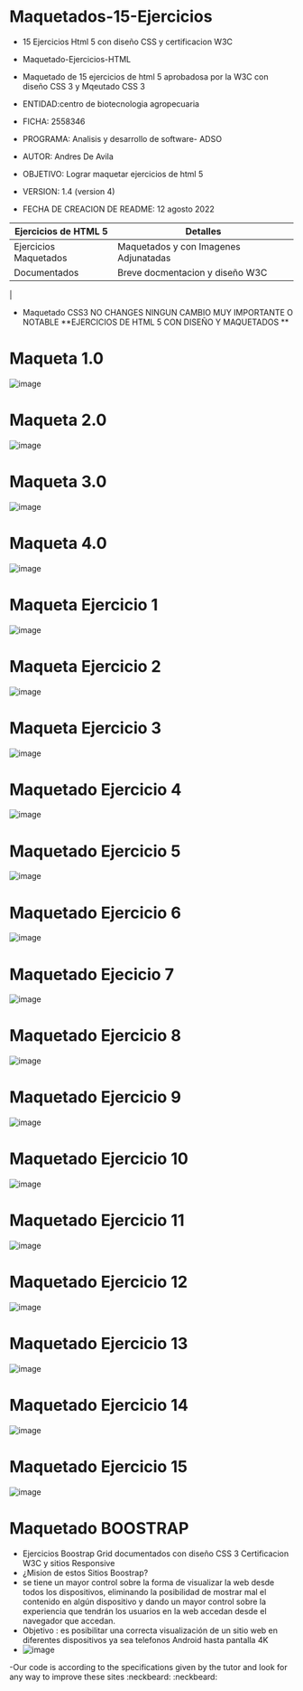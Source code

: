 # Maquetados-15-Ejercicios

- 15 Ejercicios Html 5 con diseño CSS y certificacion W3C
- Maquetado-Ejercicios-HTML

- Maquetado de 15 ejercicios de html 5 aprobadosa por la W3C con diseño CSS 3 y Mqeutado CSS 3

- 	ENTIDAD:centro de biotecnologia agropecuaria
- FICHA: 2558346
-	PROGRAMA: Analisis y desarrollo de software- ADSO
-	AUTOR: Andres De Avila
-	OBJETIVO: Lograr maquetar ejercicios de html 5
-	VERSION: 1.4 (version 4)

-	FECHA DE CREACION DE README: 12 agosto 2022

| Ejercicios de HTML 5| Detalles |
| --- | --- |
| Ejercicios Maquetados  | Maquetados y con Imagenes Adjunatadas  |
| Documentados  | Breve docmentacion y diseño W3C
|

- Maquetado CSS3	NO CHANGES
NINGUN CAMBIO MUY IMPORTANTE O NOTABLE **EJERCICIOS DE HTML 5 CON DISEÑO Y MAQUETADOS **

# Maqueta 1.0

 ![image](https://user-images.githubusercontent.com/110643161/192337569-28c315e9-062c-43b4-a64c-394e37af8233.png)

# Maqueta 2.0

 ![image](https://user-images.githubusercontent.com/110643161/192338459-bfb20f4b-c0ff-406b-9e4b-06a7a32185e6.png)

# Maqueta 3.0  

 ![image](https://user-images.githubusercontent.com/110643161/192338496-f3f51a25-f5f3-47f6-b741-c7ea9991f151.png)

# Maqueta 4.0

 ![image](https://user-images.githubusercontent.com/110643161/192338525-537b50b1-a128-4cc7-afca-8370a29b6347.png)

# Maqueta Ejercicio 1

 ![image](https://user-images.githubusercontent.com/110643161/192338560-e6bd0178-d629-478b-bbff-cd54644e7638.png)

# Maqueta Ejercicio 2

 ![image](https://user-images.githubusercontent.com/110643161/192338582-9bfcb3fa-1344-43bd-8bf4-c00daf5288c9.png)

# Maqueta Ejercicio 3

 ![image](https://user-images.githubusercontent.com/110643161/192338611-5688b214-1ef7-43c5-8d50-3f14c391c0ff.png)

# Maquetado Ejercicio 4

 ![image](https://user-images.githubusercontent.com/110643161/192338629-42f1c12e-16f9-4528-a955-6a55d8a03609.png)

# Maquetado Ejercicio 5

 ![image](https://user-images.githubusercontent.com/110643161/192338655-2215854d-5ef9-4ce3-893f-8b38411e7c1b.png)

# Maquetado Ejercicio 6

 ![image](https://user-images.githubusercontent.com/110643161/192338675-4713b66f-ddf6-43d4-b0bb-9a7d8a4e91f2.png)

# Maquetado Ejecicio 7

 ![image](https://user-images.githubusercontent.com/110643161/192338702-07ac661e-612e-4d49-9ceb-ffd9519315fe.png)

# Maquetado Ejercicio 8

 ![image](https://user-images.githubusercontent.com/110643161/192338722-5107e378-9948-413a-84f6-d2daca78183f.png)

# Maquetado Ejercicio 9

 ![image](https://user-images.githubusercontent.com/110643161/192338748-fd81a7bb-b1c7-45be-8aee-85759295da01.png)

# Maquetado Ejercicio 10

 ![image](https://user-images.githubusercontent.com/110643161/192338782-98fa57e7-61af-4bb4-ba8f-16de56187644.png)

# Maquetado Ejercicio 11

 ![image](https://user-images.githubusercontent.com/110643161/192338812-310a306a-1160-4bb5-8372-814cde3d052b.png)

# Maquetado Ejercicio 12

 ![image](https://user-images.githubusercontent.com/110643161/192338839-78b6412b-f26b-4926-94a1-072f28d4b6b0.png)

# Maquetado Ejercicio 13

 ![image](https://user-images.githubusercontent.com/110643161/192338860-1c7e3eeb-1532-4552-9569-ed24b24128b3.png)

# Maquetado Ejercicio 14

 ![image](https://user-images.githubusercontent.com/110643161/192338888-0bb44669-b601-42da-885d-7721f459b1e7.png)

# Maquetado Ejercicio 15

![image](https://user-images.githubusercontent.com/110643161/192338937-13b1a94b-9c07-479b-a795-016402f0c94e.png)

 # Maquetado BOOSTRAP 
 - Ejercicios Boostrap Grid documentados con diseño CSS 3 Certificacion W3C y sitios Responsive 
 - ¿Mision de estos Sitios Boostrap?
 - se tiene un mayor control sobre la forma de visualizar la web desde todos los dispositivos, eliminando la posibilidad de mostrar mal el contenido en algún dispositivo y dando un mayor control sobre la experiencia que tendrán los usuarios en la web accedan desde el navegador que accedan.
 - Objetivo : es posibilitar una correcta visualización de un sitio web en diferentes dispositivos ya sea telefonos Android hasta pantalla 4K
 - ![image](https://user-images.githubusercontent.com/110643161/192341420-e2a4d833-173d-4615-91c4-2df29e903d0f.png)
 
 -Our code is according to the specifications given by the tutor and look for any way to improve these sites :neckbeard: :neckbeard: 

